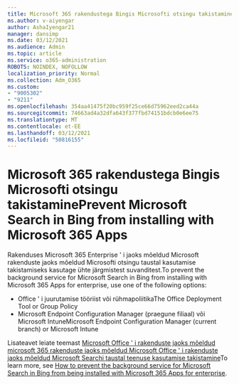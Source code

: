 ```yaml
---
title: Microsoft 365 rakendustega Bingis Microsofti otsingu takistamine
ms.author: v-aiyengar
author: AshaIyengar21
manager: dansimp
ms.date: 03/12/2021
ms.audience: Admin
ms.topic: article
ms.service: o365-administration
ROBOTS: NOINDEX, NOFOLLOW
localization_priority: Normal
ms.collection: Adm_O365
ms.custom:
- "9005302"
- "9211"
ms.openlocfilehash: 354aa41475f20bc959f25ce66d75962eed2ca44a
ms.sourcegitcommit: 74663ad4a32dfa643f377fbd74151bdcb0e6ee75
ms.translationtype: MT
ms.contentlocale: et-EE
ms.lasthandoff: 03/12/2021
ms.locfileid: "50816155"
---
```

# <a name="prevent-microsoft-search-in-bing-from-installing-with-microsoft-365-apps"></a><span data-ttu-id="87b8a-102">Microsoft 365 rakendustega Bingis Microsofti otsingu takistamine</span><span class="sxs-lookup"><span data-stu-id="87b8a-102">Prevent Microsoft Search in Bing from installing with Microsoft 365 Apps</span></span>

<span data-ttu-id="87b8a-103">Rakenduses Microsoft 365 Enterprise ' i jaoks mõeldud Microsoft rakenduste jaoks mõeldud Microsofti otsingu taustal kasutamise takistamiseks kasutage ühte järgmistest suvanditest.</span><span class="sxs-lookup"><span data-stu-id="87b8a-103">To prevent the background service for Microsoft Search in Bing from installing with Microsoft 365 Apps for enterprise, use one of the following options:</span></span>

- <span data-ttu-id="87b8a-104">Office ' i juurutamise tööriist või rühmapoliitika</span><span class="sxs-lookup"><span data-stu-id="87b8a-104">The Office Deployment Tool or Group Policy</span></span>
- <span data-ttu-id="87b8a-105">Microsoft Endpoint Configuration Manager (praegune filiaal) või Microsoft Intune</span><span class="sxs-lookup"><span data-stu-id="87b8a-105">Microsoft Endpoint Configuration Manager (current branch) or Microsoft Intune</span></span>

<span data-ttu-id="87b8a-106">Lisateavet leiate teemast [Microsoft Office ' i rakenduste jaoks mõeldud microsoft 365 rakenduste jaoks mõeldud Microsoft Office ' i rakenduste jaoks mõeldud Microsoft Searchi taustal teenuse kasutamise takistamine](https://go.microsoft.com/fwlink/?linkid=2151946)</span><span class="sxs-lookup"><span data-stu-id="87b8a-106">To learn more, see [How to prevent the background service for Microsoft Search in Bing from being installed with Microsoft 365 Apps for enterprise](https://go.microsoft.com/fwlink/?linkid=2151946).</span></span>
